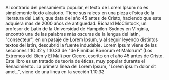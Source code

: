 Al contrario del pensamiento popular, el texto de Lorem Ipsum no es simplemente texto aleatorio. Tiene sus raices en
una pieza cl´sica de la literatura del Latin, que data del año 45 antes de Cristo, haciendo que este adquiera mas de
2000 años de antiguedad. Richard McClintock, un profesor de Latin de la Universidad de Hampden-Sydney en Virginia,
encontró una de las palabras más oscuras de la lengua del latín, "consecteur", en un pasaje de Lorem Ipsum, y al
seguir leyendo distintos textos del latín, descubrió la fuente indudable. Lorem Ipsum viene de las secciones 1.10.32 y
1.10.33 de "de Finnibus Bonorum et Malorum" (Los Extremos del Bien y El Mal) por Cicero, escrito en el año 45 antes de
Cristo. Este libro es un tratado de teoría de éticas, muy popular durante el Renacimiento. La primera linea del Lorem
Ipsum, "Lorem ipsum dolor sit amet..", viene de una linea en la sección 1.10.32